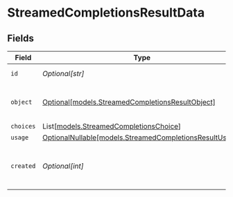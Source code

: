 # StreamedCompletionsResultData


## Fields

| Field                                                                                                  | Type                                                                                                   | Required                                                                                               | Description                                                                                            |
| ------------------------------------------------------------------------------------------------------ | ------------------------------------------------------------------------------------------------------ | ------------------------------------------------------------------------------------------------------ | ------------------------------------------------------------------------------------------------------ |
| `id`                                                                                                   | *Optional[str]*                                                                                        | :heavy_minus_sign:                                                                                     | A unique ID of the completion.                                                                         |
| `object`                                                                                               | [Optional[models.StreamedCompletionsResultObject]](../models/streamedcompletionsresultobject.md)       | :heavy_minus_sign:                                                                                     | The object type, which is always set to `text_completion`.                                             |
| `choices`                                                                                              | List[[models.StreamedCompletionsChoice](../models/streamedcompletionschoice.md)]                       | :heavy_minus_sign:                                                                                     | N/A                                                                                                    |
| `usage`                                                                                                | [OptionalNullable[models.StreamedCompletionsResultUsage]](../models/streamedcompletionsresultusage.md) | :heavy_minus_sign:                                                                                     | N/A                                                                                                    |
| `created`                                                                                              | *Optional[int]*                                                                                        | :heavy_minus_sign:                                                                                     | The Unix timestamp (in seconds) for when the token sampled.                                            |
